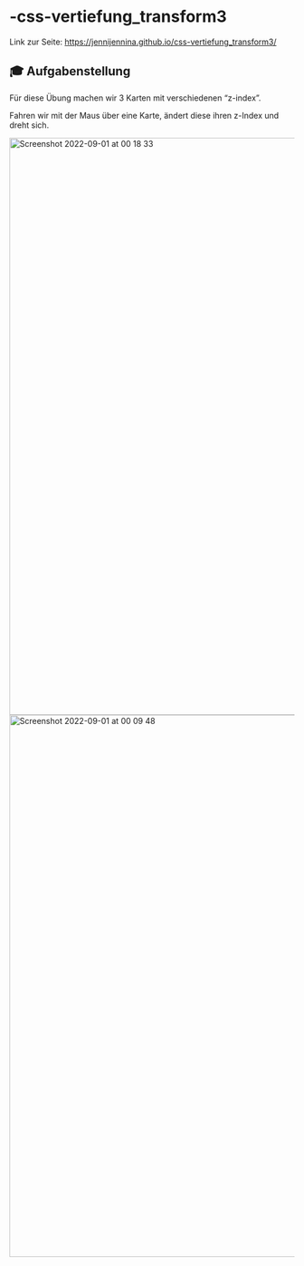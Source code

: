 # -css-vertiefung_transform3

Link zur Seite: https://jennijennina.github.io/css-vertiefung_transform3/

## 🎓 Aufgabenstellung

Für diese Übung machen wir 3 Karten mit verschiedenen “z-index”.

Fahren wir mit der Maus über eine Karte, ändert diese ihren z-Index und dreht sich.


<img width="1019" alt="Screenshot 2022-09-01 at 00 18 33" src="https://user-images.githubusercontent.com/110846379/187795199-21693428-eb33-4a92-844d-291bf63d8ad6.png">
<img width="957" alt="Screenshot 2022-09-01 at 00 09 48" src="https://user-images.githubusercontent.com/110846379/187795045-4fbcd588-a2ee-4de7-958a-5a22485d5c85.png">

